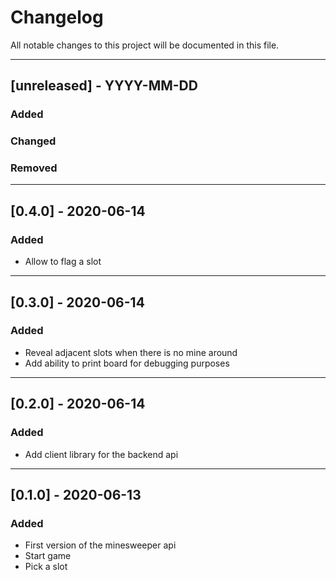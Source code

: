 # Changelog

All notable changes to this project will be documented in this file.

---

## [unreleased] - YYYY-MM-DD
### Added
### Changed
### Removed

---

## [0.4.0] - 2020-06-14
### Added
- Allow to flag a slot

---

## [0.3.0] - 2020-06-14
### Added
- Reveal adjacent slots when there is no mine around
- Add ability to print board for debugging purposes

---

## [0.2.0] - 2020-06-14
### Added
- Add client library for the backend api

---

## [0.1.0] - 2020-06-13

### Added
- First version of the minesweeper api
- Start game
- Pick a slot
